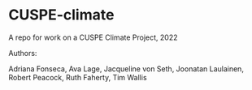 # CUSPE-climate
A repo for work on a CUSPE Climate Project, 2022

Authors:

Adriana Fonseca,
Ava Lage,
Jacqueline von Seth,
Joonatan Laulainen,
Robert Peacock,
Ruth Faherty,
Tim Wallis
